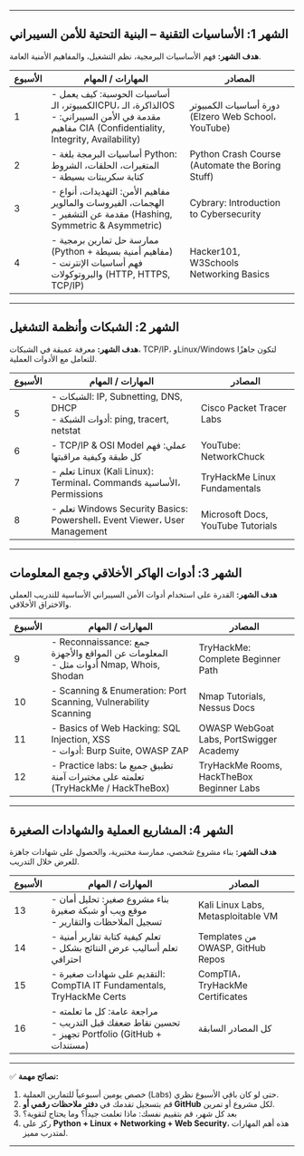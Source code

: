 
---

## **الشهر 1: الأساسيات التقنية – البنية التحتية للأمن السيبراني**

**هدف الشهر:** فهم الأساسيات البرمجية، نظم التشغيل، والمفاهيم الأمنية العامة.

| الأسبوع | المهارات / المهام                                                                                                                                    | المصادر                                             |
| ------- | ---------------------------------------------------------------------------------------------------------------------------------------------------- | --------------------------------------------------- |
| 1       | - أساسيات الحوسبة: كيف يعمل الكمبيوتر، الـCPU، الذاكرة، الـOS <br> - مقدمة في الأمن السيبراني: مفاهيم CIA (Confidentiality, Integrity, Availability) | دورة أساسيات الكمبيوتر (Elzero Web School، YouTube) |
| 2       | - أساسيات البرمجة بلغة Python: المتغيرات، الحلقات، الشروط <br> - كتابة سكريبتات بسيطة                                                                | Python Crash Course (Automate the Boring Stuff)     |
| 3       | - مفاهيم الأمن: التهديدات، أنواع الهجمات، الفيروسات والمالوير <br> - مقدمة عن التشفير (Hashing, Symmetric & Asymmetric)                              | Cybrary: Introduction to Cybersecurity              |
| 4       | - ممارسة حل تمارين برمجية (Python + مفاهيم أمنية بسيطة) <br> - فهم أساسيات الإنترنت والبروتوكولات (HTTP, HTTPS, TCP/IP)                              | Hacker101, W3Schools Networking Basics              |

---

## **الشهر 2: الشبكات وأنظمة التشغيل**

**هدف الشهر:** معرفة عميقة في الشبكات، TCP/IP، وLinux/Windows لتكون جاهزًا للتعامل مع الأدوات العملية.

| الأسبوع | المهارات / المهام                                                                | المصادر                           |
| ------- | -------------------------------------------------------------------------------- | --------------------------------- |
| 5       | - الشبكات: IP, Subnetting, DNS, DHCP <br> - أدوات الشبكة: ping, tracert, netstat | Cisco Packet Tracer Labs          |
| 6       | - TCP/IP & OSI Model عملي: فهم كل طبقة وكيفية مراقبتها                           | YouTube: NetworkChuck             |
| 7       | - تعلم Linux (Kali Linux): Terminal، Commands الأساسية، Permissions              | TryHackMe Linux Fundamentals      |
| 8       | - تعلم Windows Security Basics: Powershell، Event Viewer، User Management        | Microsoft Docs, YouTube Tutorials |

---

## **الشهر 3: أدوات الهاكر الأخلاقي وجمع المعلومات**

**هدف الشهر:** القدرة على استخدام أدوات الأمن السيبراني الأساسية للتدريب العملي والاختراق الأخلاقي.

| الأسبوع | المهارات / المهام                                                                        | المصادر                                   |
| ------- | ---------------------------------------------------------------------------------------- | ----------------------------------------- |
| 9       | - Reconnaissance: جمع المعلومات عن المواقع والأجهزة <br> - أدوات مثل Nmap, Whois, Shodan | TryHackMe: Complete Beginner Path         |
| 10      | - Scanning & Enumeration: Port Scanning, Vulnerability Scanning                          | Nmap Tutorials, Nessus Docs               |
| 11      | - Basics of Web Hacking: SQL Injection, XSS <br> - أدوات: Burp Suite, OWASP ZAP          | OWASP WebGoat Labs, PortSwigger Academy   |
| 12      | - Practice labs: تطبيق جميع ما تعلمته على مختبرات آمنة (TryHackMe / HackTheBox)          | TryHackMe Rooms, HackTheBox Beginner Labs |

---

## **الشهر 4: المشاريع العملية والشهادات الصغيرة**

**هدف الشهر:** بناء مشروع شخصي، ممارسة مختبرية، والحصول على شهادات جاهزة للعرض خلال التدريب.

| الأسبوع | المهارات / المهام                                                                                        | المصادر                            |
| ------- | -------------------------------------------------------------------------------------------------------- | ---------------------------------- |
| 13      | - بناء مشروع صغير: تحليل أمان موقع ويب أو شبكة صغيرة <br> - تسجيل الملاحظات والتقارير                    | Kali Linux Labs, Metasploitable VM |
| 14      | - تعلم كيفية كتابة تقارير أمنية <br> - تعلم أساليب عرض النتائج بشكل احترافي                              | Templates من OWASP, GitHub Repos   |
| 15      | - التقديم على شهادات صغيرة: CompTIA IT Fundamentals, TryHackMe Certs                                     | CompTIA، TryHackMe Certificates    |
| 16      | - مراجعة عامة: كل ما تعلمته <br> - تحسين نقاط ضعفك قبل التدريب <br> - تجهيز Portfolio (GitHub + مستندات) | كل المصادر السابقة                 |

---

✅ **نصائح مهمة:**

1. خصص يومين أسبوعياً للتمارين العملية (Labs) حتى لو كان باقي الأسبوع نظري.
2. قم بتسجيل تقدمك في **دفتر ملاحظات رقمي أو GitHub** لكل مشروع أو تمرين.
3. بعد كل شهر، قم بتقييم نفسك: ماذا تعلمت جيداً؟ وما يحتاج لتقوية؟
4. ركز على **Python + Linux + Networking + Web Security**، هذه أهم المهارات لمتدرب مميز.

---
